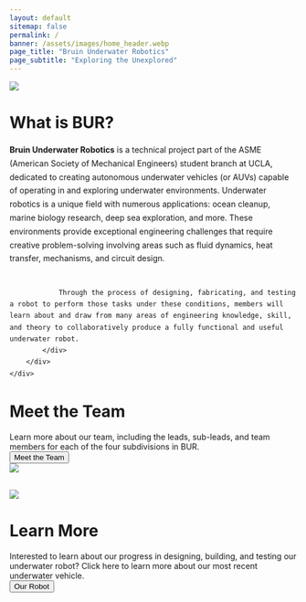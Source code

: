 ```yaml
---
layout: default
sitemap: false
permalink: /
banner: /assets/images/home_header.webp
page_title: "Bruin Underwater Robotics"
page_subtitle: "Exploring the Unexplored"
---
```


<div class="bur-wide-container" style="margin-bottom:20px;">
    <div class="row bur-subteam-row gx-5">
        <div class="col-md-6">
            <img class="bur-photo" src="{{site.base_url}}/assets/images/history/2023_2024/underwater_2324.webp" decoding="async">
        </div>
        <div class="col-md-6 small-margin-top">
            <h1>What is BUR?</h1>
            <div class="bur-text" style="line-height:1.7">
                <span style="font-weight:700">Bruin Underwater Robotics</span> is a technical project part of the ASME (American Society of Mechanical Engineers) student branch at UCLA, dedicated to creating autonomous underwater vehicles (or AUVs) capable of operating in and exploring underwater environments. Underwater robotics is a unique field with numerous applications: ocean cleanup, marine biology research, deep sea exploration, and more. These environments provide exceptional engineering challenges that require creative problem-solving involving areas such as fluid dynamics, heat transfer, mechanisms, and circuit design. <br/><br/>

                Through the process of designing, fabricating, and testing a robot to perform those tasks under these conditions, members will learn about and draw from many areas of engineering knowledge, skill, and theory to collaboratively produce a fully functional and useful underwater robot.  
            </div>
        </div>
    </div>
</div>

<div class="bur-wide-container" style="margin-bottom:30px;">
    <div class="row bur-subteam-row gx-5">
        <div class="col">
            <h1>Meet the Team</h1>
            <div class="bur-text">
                Learn more about our team, including the leads, sub-leads, and team members for each of the four subdivisions in BUR.
            </div>
            <a class="bur-button-text" href="{{site.base_url}}/members/2024-2025">
                <button class="bur-button">Meet the Team</button>
            </a>
        </div>
        <div class="col small-margin-top">
            <img class="bur-photo home-photo" src="{{site.base_url}}/assets/images/history/2023_2024/pool_test_2324.webp" loading="lazy" decoding="async">
        </div>
    </div>
</div>

<div class="bur-wide-container">
    <div class="row bur-subteam-row gx-5">
        <div class="col">
            <img class="bur-photo home-photo" src="{{site.base_url}}/assets/images/history/2023_2024/bot_lab_2324.webp" loading="lazy" decoding="async">
        </div>
        <div class="col small-margin-top">
            <h1>Learn More</h1>
            <div class="bur-text">
                Interested to learn about our progress in designing, building, and testing our underwater robot? Click here to learn more about our most recent underwater vehicle.
            </div>
            <a class="bur-button-text" href="{{site.base_url}}/2024-2025">
                <button class="bur-button">Our Robot</button>
            </a>
        </div>
    </div>
</div>
